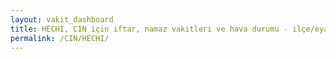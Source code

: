 ```yaml
---
layout: vakit_dashboard
title: HECHI, CIN için iftar, namaz vakitleri ve hava durumu - ilçe/eyalet seç
permalink: /CIN/HECHI/
---
```


<script type="text/javascript">
  var GLOBAL_COUNTRY = 'CIN';
  var GLOBAL_CITY = 'HECHI';
  var GLOBAL_STATE = '';
  var lat = 72;
  var lon = 21;
</script>
